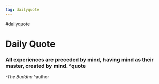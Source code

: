 ```yaml
---
tag: dailyquote
---
```


#dailyquote

# Daily Quote

### All experiences are preceded by mind, having mind as their master, created by mind. ^quote
*-The Buddha* ^author

